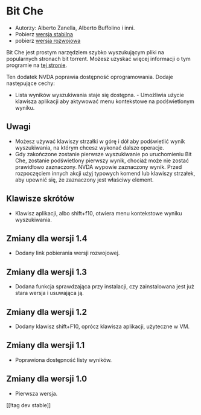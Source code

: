 # Bit Che #
*	 Autorzy: Alberto Zanella, Alberto Buffolino i inni.
*	 Pobierz [wersja stabilna][1]
*	 pobierz [wersja rozwojowa][3]

Bit Che jest prostym narzędziem szybko wyszukującym pliki  na popularnych
stronach bit torrent.  Możesz uzyskać więcej informacji o tym programie na
[tej stronie][2].

Ten dodatek NVDA poprawia dostępność oprogramowania. Dodaje następujące
cechy:

- Lista wyników wyszukiwania staje się dostępna.  - Umożliwia użycie
klawisza aplikacji aby aktywować menu kontekstowe na podświetlonym wyniku.


## Uwagi ##
*	 Możesz używać klawiszy strzałki w górę i dół aby podświetlić wynik
   wyszukiwania, na którym chcesz wykonać dalsze operacje.
*	 Gdy zakończone zostanie pierwsze wyszukiwanie po uruchomieniu Bit Che,
   zostanie podświetlony pierwszy wynik, chociaż może nie zostać prawidłowo
   zaznaczony. NVDA wypowie zaznaczony wynik. Przed rozpoczęciem innych
   akcji użyj typowych komend lub klawiszy strzałek, aby upewnić się, że
   zaznaczony jest właściwy element.


## Klawisze skrótów ##
*	Klawisz aplikacji, albo shift+f10, otwiera menu kontekstowe wyniku
  wyszukiwania.

## Zmiany dla wersji 1.4 ##
*	 Dodany link pobierania wersji rozwojowej.

## Zmiany dla wersji 1.3 ##
*	 Dodana funkcja sprawdzająca przy instalacji, czy zainstalowana jest już
   stara wersja i usuwająca ją.

## Zmiany dla wersji 1.2 ##
*	 Dodany klawisz shift+F10, oprócz klawisza aplikacji, użyteczne w VM.

## Zmiany dla wersji 1.1 ##
*	 Poprawiona dostępność listy wyników.

## Zmiany dla wersji 1.0 ##
*	 Pierwsza wersja.

[[!tag dev stable]]

[1]: http://addons.nvda-project.org/files/get.php?file=bc

[2]: http://www.convivea.com

[3]: http://addons.nvda-project.org/files/get.php?file=bc-dev
